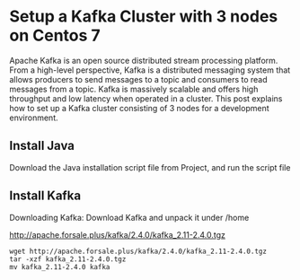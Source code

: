 # Setup a Kafka Cluster with 3 nodes on Centos 7
Apache Kafka is an open source distributed stream processing platform. From a high-level perspective, Kafka is a distributed messaging system that allows producers to send messages to a topic and consumers to read messages from a topic. Kafka is massively scalable and offers high throughput and low latency when operated in a cluster. This post explains how to set up a Kafka cluster consisting of 3 nodes for a development environment.
## Install Java
Download the Java installation script file from Project, and run the script file
## Install Kafka
Downloading Kafka:
Download Kafka and unpack it under /home

http://apache.forsale.plus/kafka/2.4.0/kafka_2.11-2.4.0.tgz
```
wget http://apache.forsale.plus/kafka/2.4.0/kafka_2.11-2.4.0.tgz
tar -xzf kafka_2.11-2.4.0.tgz
mv kafka_2.11-2.4.0 kafka
```



